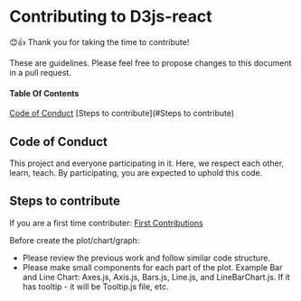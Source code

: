 # Contributing to D3js-react

:blush::+1: Thank you for taking the time to contribute!

These are guidelines. Please feel free to propose changes to this document in a pull request.

#### Table Of Contents

[Code of Conduct](#code-of-conduct)
[Steps to contribute](#Steps to contribute)


## Code of Conduct

This project and everyone participating in it. Here, we respect each other, learn, teach. By participating, you are expected to uphold this code. 

## Steps to contribute

If you are a first time contributer: 
[First Contributions](https://github.com/firstcontributions/first-contributions)

Before create the plot/chart/graph:
* Please review the previous work and follow similar code structure.
* Please make small components for each part of the plot. Example Bar and Line Chart: Axes.js, Axis.js, Bars.js, Line.js, and LineBarChart.js. If it has tooltip - it will be Tooltip.js file, etc.

